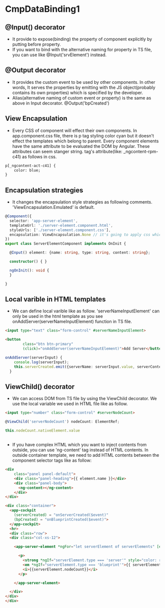 # CmpDataBinding1

## @Input() decorator
-   It provide to expose(binding) the property of component explicitly by putting before property.
-   If you want to bind with the alternative naming for property in TS file, you can use like @Input('srvElement') instead.

## @Output decorator
-   It provides the custom event to be used by other components. In other words, It serves the properties by emitting with the JS object(probably contains its own properties) which is specified by the developer.
-   Alias(alternative naming of custom event or property) is the same as above in Input decorator. @Output('bpCreated')

## View Encapsulation
-   Every CSS of component will effect their own components. In app.component.css file, there is p tag styling color cyan but it doesn't effect the templates which belong to parent. Every component elements have the same attribute to be evaluated the DOM by Angular. These attributes can seem stanger string. tag's attribute(like: _ngcontent-rpm-c41) as follows in css.

```html
p[_ngcontent-act-c41] {
    color: blue;
}

```

## Encapsulation strategies

- It changes the encapsulation style strategies as following comments. 'ViewEncapsulation.Emulated' is default.

```typescript
@Component({
  selector: 'app-server-element',
  templateUrl: './server-element.component.html',
  styleUrls: ['./server-element.component.css'],
  encapsulation: ViewEncapsulation.None // it's going to apply css which is written in css of this component globally. So it will remove style encapsulation then styles will be affected globally. 'ViewEncapsulation.ShadowDom' provides the shadow dom to encapsulate styles.
})
export class ServerElementComponent implements OnInit {

  @Input() element: {name: string, type: string, content: string};

  constructor() { }

  ngOnInit(): void {
  }

}
```

## Local varible in HTML templates

- We can define local varible like as follow. 'serverNameInputElement' can only be used in the html template as you see onAddServer(serverNameInputElement) function in TS file.

```html
<input type="text" class="form-control" #serverNameInputElement>

<button
        class="btn btn-primary"
        (click)="onAddServer(serverNameInputElement)">Add Server</button>
```

```typescript
onAddServer(serverInput) {
    console.log(serverInput);
    this.serverCreated.emit({serverName: serverInput.value, serverContent: this.newServerContent});
  }
```

## ViewChild() decorator

- We can access DOM from TS file by using the ViewChild decorator. We use the local variable we used in HTML file like as follow.

```html
<input type="number" class="form-control" #serverNodeCount>
````

```typescript
@ViewChild('serverNodeCount') nodeCount: ElementRef;

this.nodeCount.nativeElement.value
```

## <ng-content>

- If you have complex HTML which you want to inject contents from outside, you can use 'ng-content' tag instead of HTML contents.
In outside container template, we need to add HTML contents between the component selector tags like as follow:

```html
<div
    class="panel panel-default">
    <div class="panel-heading">{{ element.name }}</div>
    <div class="panel-body">
      <ng-content></ng-content>
    </div>
</div>
```

```html
<div class="container">
  <app-cockpit
    (serverCreated) = "onServerCreated($event)"
    (bpCreated) = "onBlueprintCreated($event)">
  </app-cockpit>
  <hr>
  <div class="row">
  <div class="col-xs-12">

    <app-server-element *ngFor="let serverElement of serverElements" [element] = "serverElement">

      <p>
        <strong *ngIf="serverElement.type === 'server'" style="color: red">{{ serverElement.content }}</strong>
        <em *ngIf="serverElement.type === 'blueprint'">{{ serverElement.content }}</em>
        <i>{{serverElement.nodeCount}}</i>
      </p>

    </app-server-element>

  </div>
</div>
</div>
```